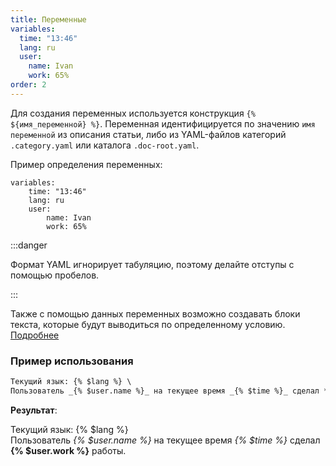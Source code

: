 ```yaml
---
title: Переменные
variables:
  time: "13:46"
  lang: ru
  user:
    name: Ivan
    work: 65%
order: 2
---
```


Для создания переменных используется конструкция `{% ${имя_переменной} %}`. Переменная идентифицируется по значению `имя переменной` из описания статьи, либо из YAML-файлов категорий `.category.yaml` или каталога `.doc-root.yaml`.

Пример определения переменных:

```
variables:
    time: "13:46"
    lang: ru
    user:
        name: Ivan
        work: 65%
```

:::danger 

Формат YAML игнорирует табуляцию, поэтому делайте отступы с помощью пробелов.

:::

Также с помощью данных переменных возможно создавать блоки текста, которые будут выводиться по определенному условию. [Подробнее](https://markdoc.io/docs/functions)

### Пример использования

```md
Текущий язык: {% $lang %} \
Пользователь _{% $user.name %}_ на текущее время _{% $time %}_ сделал **{% $user.work %}** работы.
```

**Результат**:

Текущий язык: {% $lang %} \
Пользователь *{% $user.name %}* на текущее время *{% $time %}* сделал **{% $user.work %}** работы.